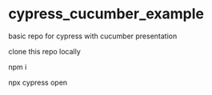 # cypress_cucumber_example
basic repo for cypress with cucumber presentation

clone this repo locally 

npm i 

npx cypress open
